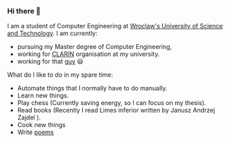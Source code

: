### Hi there 👋

I am a student of Computer Engineering at <a href="https://pwr.edu.pl/"> Wroclaw's University of Science and Technology</a>. I am currently:
 - pursuing my Master degree of Computer Engineering,
 - working for <a href="https://clarin.biz/">CLARIN</a> organisation at my university.   
 - working for that <a href="https://github.com/szandala">guy</a> 😃
 
What do I like to do in my spare time:
 - Automate things that I normally have to do manually.
 - Learn new things.
 - Play chess (Currently saving energy, so I can focus on my thesis).
 - Read books (Recently I read Limes inferior written by Janusz Andrzej Zajdel ).
 - Cook new things 
 - Write <a href="https://docentszachista.github.io/poems/">poems</a>

<!-- Below you can find some stats about me:  -->
<!-- 
<a href="https://github.com/anuraghazra/github-readme-stats">
  <img align="center" src="https://github-readme-stats.vercel.app/api?username=DocentSzachista&theme=dark"  />
</a> -->
<!-- <a href="https://github.com/anuraghazra/github-readme-stats" >
  <img align="center" src="https://github-readme-stats.vercel.app/api/top-langs/?username=DocentSzachista&hide=PHP,javascript,Jupyter Notebook&layout=compact&theme=dark" width="410"/>
</a> -->
